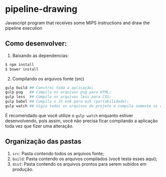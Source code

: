 # pipeline-drawing
Javascript program that receives some MIPS instructions and draw the pipeline execution

## Como desenvolver:

1) Baixando as dependencias:
```bash
$ npm install
$ bower install
```

2) Compilando os arquivos fonte (src)
```bash
gulp build ## Constroi toda a aplicação;
gulp pug   ## Compila os arquivos pug para HTML;
gulp less  ## Compila os arquivos less para CSS;
gulp babel ## Compila o JS es6 para es5 (portabilidade);
gulp watch ## Vigia todos os arquivos do projeto e compila somente os que você alterar.
```

É recomendado que você utilize o `gulp watch` enquanto estiver desenvolvendo, pois assim, você não precisa ficar compilando a aplicação toda vez que fizer uma alteração.

## Organização das pastas

1) `src`: Pasta contendo todos os arquivos fonte;
2) `build`: Pasta contendo os arquivos compilados (você testa esses aqui);
3) `dist`: Pasta contendo os arquivos prontos para serem subidos em produção.

